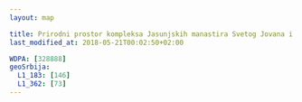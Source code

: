 ```yaml
---
layout: map

title: Prirodni prostor kompleksa Jasunjskih manastira Svetog Jovana i Svete Bogorodice
last_modified_at: 2018-05-21T00:02:50+02:00

WDPA: [328888]
geoSrbija:
  L1_183: [146]
  L1_362: [73]
---
```

